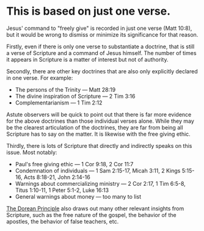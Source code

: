 
# This is based on just one verse.

Jesus' command to "freely give" is recorded in just one verse (Matt 10:8), but it would be wrong to dismiss or minimize its significance for that reason.

Firstly, even if there is only one verse to substantiate a doctrine, that is still a verse of Scripture and a command of Jesus himself. The number of times it appears in Scripture is a matter of interest but not of authority.

Secondly, there are other key doctrines that are also only explicitly declared in one verse. For example:

 * The persons of the Trinity &mdash; Matt 28:19
 * The divine inspiration of Scripture &mdash; 2 Tim 3:16
 * Complementarianism &mdash; 1 Tim 2:12

Astute observers will be quick to point out that there is far more evidence for the above doctrines than those individual verses alone. While they may be the clearest articulation of the doctrines, they are far from being all Scripture has to say on the matter. It is likewise with the free giving ethic.

Thirdly, there is lots of Scripture that directly and indirectly speaks on this issue. Most notably:

 * Paul's free giving ethic &mdash; 1 Cor 9:18, 2 Cor 11:7
 * Condemnation of individuals &mdash; 1 Sam 2:15-17, Micah 3:11, 2 Kings 5:15-16, Acts 8:18-21, John 2:14-16
 * Warnings about commercializing ministry &mdash; 2 Cor 2:17, 1 Tim 6:5-8, Titus 1:10-11, 1 Peter 5:1-2, Luke 16:13
 * General warnings about money &mdash; too many to list

[The Dorean Principle](https://thedoreanprinciple.org/) also draws out many other relevant insights from Scripture, such as the free nature of the gospel, the behavior of the apostles, the behavior of false teachers, etc.

<ArticlePreview id='commerce-condemned'></ArticlePreview>
